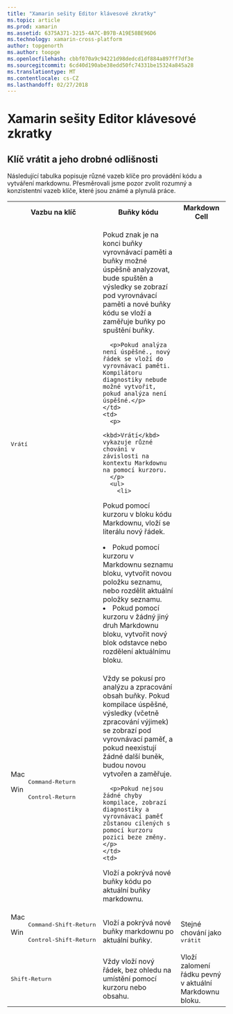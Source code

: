 ```yaml
---
title: "Xamarin sešity Editor klávesové zkratky"
ms.topic: article
ms.prod: xamarin
ms.assetid: 6375A371-3215-4A7C-B97B-A19E58BE96D6
ms.technology: xamarin-cross-platform
author: topgenorth
ms.author: toopge
ms.openlocfilehash: cbbf070a9c94221d98dedcd1df884a897ff7df3e
ms.sourcegitcommit: 6cd40d190abe38edd50fc74331be15324a845a28
ms.translationtype: MT
ms.contentlocale: cs-CZ
ms.lasthandoff: 02/27/2018
---
```

# <a name="xamarin-workbooks-editor-keyboard-shortcuts"></a>Xamarin sešity Editor klávesové zkratky

## <a name="the-return-key-and-its-nuances"></a>Klíč vrátit a jeho drobné odlišnosti

Následující tabulka popisuje různé vazeb klíče pro provádění kódu a vytváření markdownu. Přesměrovali jsme pozor zvolit rozumný a konzistentní vazeb klíče, které jsou známé a plynulá práce.

<table>
  <tr>
    <th>Vazbu na klíč</th>
    <th>Buňky kódu</th>
    <th>Markdown Cell</th>
  </tr>
  <tr>
    <td><kbd>Vrátí</kbd></td>
    <td>
      <p>Pokud znak je na konci buňky vyrovnávací paměti a buňky možné úspěšně analyzovat, bude spuštěn a výsledky se zobrazí pod vyrovnávací paměti a nové buňky kódu se vloží a zaměřuje buňky po spuštění buňky.</p>
      
      <p>Pokud analýza není úspěšné., nový řádek se vloží do vyrovnávací paměti. Kompilátoru diagnostiky nebude možné vytvořit, pokud analýza není úspěšné.</p>
    </td>
    <td>
      <p>
        <kbd>Vrátí</kbd> vykazuje různé chování v závislosti na kontextu Markdownu na pomocí kurzoru.
      </p>
      <ul>
        <li>
Pokud pomocí kurzoru v bloku kódu Markdownu, vloží se literálu nový řádek.
        </li>
        <li>
Pokud pomocí kurzoru v Markdownu seznamu bloku, vytvořit novou položku seznamu, nebo rozdělit aktuální položky seznamu.
        </li>
        <li>
Pokud pomocí kurzoru v žádný jiný druh Markdownu bloku, vytvořit nový blok odstavce nebo rozdělení aktuálnímu bloku.
        </li>
    </td>
  </tr>
  <tr>
    <td>
      <dl>
        <dt>Mac</dt>
        <dd><kbd>Command‑Return</kbd></dd>
        <dt>Win</dt>
        <dd><kbd>Control‑Return</kbd></dd>
      </dl>
    </td>
    <td>
      <p>Vždy se pokusí pro analýzu a zpracování obsah buňky. Pokud kompilace úspěšné, výsledky (včetně zpracování výjimek) se zobrazí pod vyrovnávací paměť, a pokud neexistují žádné další buněk, budou novou vytvořen a zaměřuje.</p>
      
      <p>Pokud nejsou žádné chyby kompilace, zobrazí diagnostiky a vyrovnávací paměť zůstanou cílených s pomocí kurzoru pozici beze změny.</p>
    </td>
    <td>
Vloží a pokrývá nové buňky kódu po aktuální buňky markdownu.
    </td>
  </tr>
  <tr>
    <td>
      <dl>
        <dt>Mac</dt>
        <dd><kbd>Command‑Shift‑Return</kbd></dd>
        <dt>Win</dt>
        <dd><kbd>Control‑Shift‑Return</kbd></dd>
      </dl>
    </td>
    <td>
Vloží a pokrývá nové buňky markdownu po aktuální buňky.
    </td>
    <td>
Stejné chování jako <kbd>vrátit</kbd>
    </td>
  </tr>
  <tr>
    <td><kbd>Shift‑Return</kbd></td>
    <td>
Vždy vloží nový řádek, bez ohledu na umístění pomocí kurzoru nebo obsahu.
    </td>
    <td>
Vloží zalomení řádku pevný v aktuální Markdownu bloku.
    </td>
  </tr>
</table>
